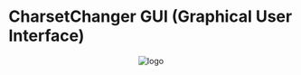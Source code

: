# CharsetChanger GUI (Graphical User Interface)

<p align='center'>
    <img src="https://i.postimg.cc/CKBvP7rR/example.png" alt='logo' />
</p>